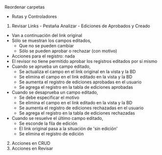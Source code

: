 Reordenar carpetas
- Rutas y Controladores

1. Revisar Links - Pestaña Analizar - Ediciones de Aprobados y Creado
- Van a continuación del link original
- Sólo se muestran los campos editados, 
	- Que no se pueden cambiar
	- Sólo se pueden aprobar o rechazar (con motivo)
- Acciones para el registro: nada
- El revisor no tiene permitido aprobar los registros editados por sí mismo
- Cuando se aprueba un campo editado,
	- Se actualiza el campo en el link original en la vista y la BD
	- Se elimina el campo en el link editado en la vista y la BD
	- Se aumenta el registro de ediciones aprobadas en el usuario
	- Se agrega el registro en la tabla de ediciones aprobadas
- Cuando se desaprueba un campo editado,
	- Se debe especificar el motivo
	- Se elimina el campo en el link editado en la vista y la BD
	- Se aumenta el registro de ediciones rechazadas en el usuario
	- Se agrega el registro en la tabla de ediciones rechazadas
- Cuando se resuelve el último campo editado,
	- Se esconde la fila de edición
	- El link original pasa a la situación de 'sin edición'
	- Se elimina el registro de edición

2. Acciones en CRUD
3. Acciones en Revisar